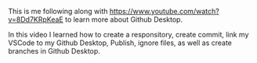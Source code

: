 This is me following along with https://www.youtube.com/watch?v=8Dd7KRpKeaE to learn more about Github Desktop.

In this video I learned how to create a responsitory, create commit, link my VSCode to my Github Desktop, Publish, ignore files, as well as create branches in Github Desktop. 
